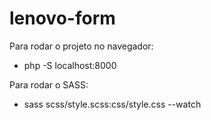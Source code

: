 # lenovo-form

Para rodar o projeto no navegador: 

  - php -S localhost:8000

Para rodar o SASS:
  - sass scss/style.scss:css/style.css --watch
